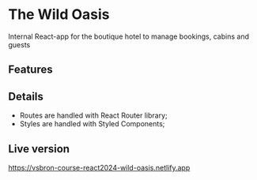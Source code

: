 # The Wild Oasis

Internal React-app for the boutique hotel to manage bookings, cabins and guests

## Features

## Details

- Routes are handled with React Router library;
- Styles are handled with Styled Components;

## Live version

https://vsbron-course-react2024-wild-oasis.netlify.app
